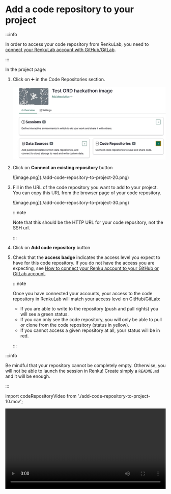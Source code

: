 # Add a code repository to your project

:::info

In order to access your code repository from RenkuLab, you need to [connect your RenkuLab account
with GitHub/GitLab](/docs/users/code/guides/connect-renku-account-to-github-or-gitlab-account).

:::

In the project page:

1. Click on ➕ in the Code Repositories section.
    
    ![image.png](./add-code-repository-to-project-10.png)
    
2. Click on **Connect an existing repository** button
    
    <p class="image-container-l">
    ![image.png](./add-code-repository-to-project-20.png)
    </p>
    
3. Fill in the URL of the code repository you want to add to your project. You can copy this URL from the browser page of your code repository.
    
    <p class="image-container-l">
    ![image.png](./add-code-repository-to-project-30.png)
    </p>
    
    :::note
    
    Note that this should be the HTTP URL for your code repository, not the SSH url.
    
    :::
    
4. Click on **Add code repository** button
5. Check that the **access badge** indicates the access level you expect to have for this code repository. If you do not have the access you are expecting, see [How to connect your Renku account to your GitHub or GitLab account](/docs/users/code/guides/connect-renku-account-to-github-or-gitlab-account).
    
    :::note
    
    Once you have connected your accounts, your access to the code repository in RenkuLab will match your access level on GitHub/GitLab:
    
    - If you are able to write to the repository (push and pull rights) you will see a green status.
    - If you can only see the code repository, you will only be able to pull or clone from the code repository (status in yellow).
    - If you cannot access a given repository at all, your status will be in red.
    
    :::
    

:::info

Be mindful that your repository cannot be completely empty. Otherwise, you will not be able to launch the session in Renku! Create simply a `README.md` and it will be enough.

:::

import codeRepositoryVideo from './add-code-repository-to-project-10.mov';

<video controls width="100%" src={codeRepositoryVideo} />

